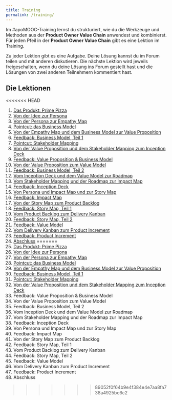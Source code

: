```yaml
---
title: Training
permalink: /training/
---
```


Im #apoMOOC-Training lernst du strukturiert, wie du die Werkzeuge und Methoden aus der **Product Owner Value Chain** anwendest und kombinierst.
Für jeden Pfeil in der **Product Owner Value Chain** gibt es eine Lektion im Training.

Zu jeder Lektion gibt es eine Aufgabe. Deine Lösung kannst du im Forum teilen und mit anderen diskutieren.
Die nächste Lektion wird jeweils freigeschalten, wenn du deine Lösung ins Forum gestellt hast und die Lösungen von zwei anderen Teilnehmern kommentiert hast.

## Die Lektionen

<<<<<<< HEAD
1. [Das Produkt: Prime Pizza](https://www.oncampus.de/course/weiterbildung/moocs/apomooc?chapter=2&selected_week=4)
2. [Von der Idee zur Persona](https://www.oncampus.de/course/weiterbildung/moocs/apomooc?chapter=2&selected_week=5)
3. [Von der Persona zur Empathy Map](https://www.oncampus.de/course/weiterbildung/moocs/apomooc?chapter=2&selected_week=6)
4. [Pointcut: das Business Model](https://www.oncampus.de/course/weiterbildung/moocs/apomooc?chapter=2&selected_week=7)
5. [Von der Empathy Map und dem Business Model zur Value Proposition](https://www.oncampus.de/course/weiterbildung/moocs/apomooc?chapter=2&selected_week=8)
6. [Feedback: Business Model, Teil 1](https://www.oncampus.de/course/weiterbildung/moocs/apomooc?chapter=2&selected_week=9)
7. [Pointcut: Stakeholder Mapping](https://www.oncampus.de/course/weiterbildung/moocs/apomooc?chapter=2&selected_week=10)
8. [Von der Value Proposition und dem Stakeholder Mapping zum Inception Deck](https://www.oncampus.de/course/weiterbildung/moocs/apomooc?chapter=2&selected_week=11)
9. [Feedback: Value Proposition & Business Model](https://www.oncampus.de/course/weiterbildung/moocs/apomooc?chapter=2&selected_week=12)
10. [Von der Value Proposition zum Value Model](https://www.oncampus.de/course/weiterbildung/moocs/apomooc?chapter=2&selected_week=13)
11. [Feedback: Business Model, Teil 2](https://www.oncampus.de/course/weiterbildung/moocs/apomooc?chapter=2&selected_week=14)
12. [Vom Inception Deck und dem Value Model zur Roadmap](https://www.oncampus.de/course/weiterbildung/moocs/apomooc?chapter=2&selected_week=15)
13. [Vom Stakeholder Mapping und der Roadmap zur Impact Map](https://www.oncampus.de/course/weiterbildung/moocs/apomooc?chapter=2&selected_week=16)
14. [Feedback: Inception Deck](https://www.oncampus.de/course/weiterbildung/moocs/apomooc?chapter=2&selected_week=17)
15. [Von Persona und Impact Map und zur Story Map](https://www.oncampus.de/course/weiterbildung/moocs/apomooc?chapter=2&selected_week=18)
16. [Feedback: Impact Map](https://www.oncampus.de/course/weiterbildung/moocs/apomooc?chapter=2&selected_week=19)
17. [Von der Story Map zum Product Backlog](https://www.oncampus.de/course/weiterbildung/moocs/apomooc?chapter=2&selected_week=20)
18. [Feedback: Story Map, Teil 1](https://www.oncampus.de/course/weiterbildung/moocs/apomooc?chapter=2&selected_week=21)
19. [Vom Product Backlog zum Delivery Kanban](https://www.oncampus.de/course/weiterbildung/moocs/apomooc?chapter=2&selected_week=22)
20. [Feedback: Story Map, Teil 2](https://www.oncampus.de/course/weiterbildung/moocs/apomooc?chapter=2&selected_week=23)
21. [Feedback: Value Model](https://www.oncampus.de/course/weiterbildung/moocs/apomooc?chapter=2&selected_week=24)
22. [Vom Delivery Kanban zum Product Increment](https://www.oncampus.de/course/weiterbildung/moocs/apomooc?chapter=2&selected_week=25)
23. [Feedback: Product Increment](https://www.oncampus.de/course/weiterbildung/moocs/apomooc?chapter=2&selected_week=26)
24. [Abschluss](https://www.oncampus.de/course/weiterbildung/moocs/apomooc?chapter=2&selected_week=27)
=======
1. [Das Produkt: Prime Pizza][1]
2. [Von der Idee zur Persona][2]
3. [Von der Persona zur Empathy Map][3]
4. [Pointcut: das Business Model][4]
5. [Von der Empathy Map und dem Business Model zur Value Proposition][5]
6. [Feedback: Business Model, Teil 1][6]
7. [Pointcut: Stakeholder Mapping][7]
8. [Von der Value Proposition und dem Stakeholder Mapping zum Inception Deck][8]
9. Feedback: Value Proposition & Business Model
10. Von der Value Proposition zum Value Model
11. Feedback: Business Model, Teil 2
12. Vom Inception Deck und dem Value Model zur Roadmap
13. Vom Stakeholder Mapping und der Roadmap zur Impact Map
14. Feedback: Inception Deck
15. Von Persona und Impact Map und zur Story Map
16. Feedback: Impact Map
17. Von der Story Map zum Product Backlog
18. Feedback: Story Map, Teil 1
19. Vom Product Backlog zum Delivery Kanban
20. Feedback: Story Map, Teil 2
21. Feedback: Value Model
22. Vom Delivery Kanban zum Product Increment
23. Feedback: Product Increment
24. Abschluss

[1]:	https://www.oncampus.de/course/weiterbildung/moocs/apomooc?chapter=2&selected_week=4
[2]:	https://www.oncampus.de/course/weiterbildung/moocs/apomooc?chapter=2&selected_week=5
[3]:	https://www.oncampus.de/course/weiterbildung/moocs/apomooc?chapter=2&selected_week=6
[4]:	https://www.oncampus.de/course/weiterbildung/moocs/apomooc?chapter=2&selected_week=7
[5]:	https://www.oncampus.de/course/weiterbildung/moocs/apomooc?chapter=2&selected_week=8
[6]:	https://www.oncampus.de/course/weiterbildung/moocs/apomooc?chapter=2&selected_week=9
[7]:	https://www.oncampus.de/course/weiterbildung/moocs/apomooc?chapter=2&selected_week=10
[8]:	https://www.oncampus.de/course/weiterbildung/moocs/apomooc?chapter=2&selected_week=11
>>>>>>> 89052f0f64b9e4f384e4e7aa8fa738a4925bc6c2
